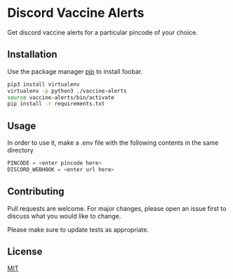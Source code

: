 # Discord Vaccine Alerts

Get discord vaccine alerts for a particular pincode of your choice. 
## Installation

Use the package manager [pip](https://pip.pypa.io/en/stable/) to install foobar.

```bash
pip3 install virtualenv
virtualenv -p python3 ./vaccine-alerts
source vaccine-alerts/bin/activate
pip install -r requirements.txt 
```

## Usage

In order to use it, make a .env file with the following contents in the same directory 

```python
PINCODE = <enter pincode here>
DISCORD_WEBHOOK = <enter url here>
```

## Contributing
Pull requests are welcome. For major changes, please open an issue first to discuss what you would like to change.

Please make sure to update tests as appropriate.

## License
[MIT](https://choosealicense.com/licenses/mit/)
